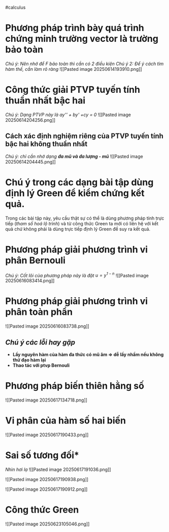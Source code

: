 #calculus
# Phương pháp trình bày quá trình chứng minh trường vector là trường bảo toàn 
*Chú ý: Nên nhớ để F bảo toàn thì cần có 2 điều kiện*
*Chú ý 2: Để ý cách tìm hàm thế, cần làm rõ ràng*
![[Pasted image 20250614193910.png]]

# Công thức giải PTVP tuyến tính thuần nhất bậc hai
*Chú ý: Dạng PTVP này là ay'' + by' +cy = 0*
![[Pasted image 20250614204256.png]]

## Cách xác định nghiệm riêng của PTVP tuyến tính bậc hai không thuần nhất
*Chú ý: chỉ cần nhớ dạng **đa mũ và đa lượng - mũ*** 
![[Pasted image 20250614204445.png]]


# Chú ý trong các dạng bài tập dùng định lý Green để kiểm chứng kết quả.
Trong các bài tập này, yêu cầu thật sự có thể là dùng phương pháp tính trực tiếp (*tham số hoá lộ trình*) và từ công thức Green ta mới có liên hệ với kết quả chứ không phải là dùng trực tiếp định lý Green để suy ra kết quả.

# Phương pháp giải phương trình vi phân Bernouli
*Chú ý: Cốt lõi của phương pháp này là đặt $u = y^{1-n}$*
![[Pasted image 20250616083414.png]]


# Phương pháp giải phương trình vi phân toàn phần
![[Pasted image 20250616083738.png]]


## *Chú ý các lỗi hay gặp*

- **Lấy nguyên hàm của hàm đa thức có mũ âm => dễ lấy nhầm nếu không thử đạo hàm lại**
- **Thao tác với ptvp Bernouli**


# Phương pháp biến thiên hằng số
![[Pasted image 20250617134718.png]]

# Vi phân của hàm số hai biến

![[Pasted image 20250617190433.png]]


# Sai số tương đối*
*Nhìn hơi lạ*
![[Pasted image 20250617191036.png]]

![[Pasted image 20250617190938.png]]

![[Pasted image 20250617190912.png]]



# Công thức Green
![[Pasted image 20250623105046.png]]
